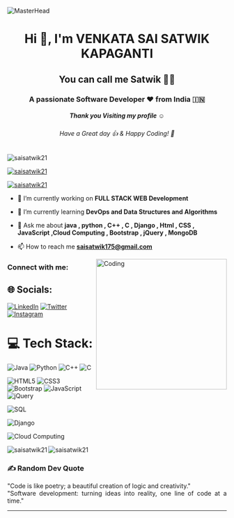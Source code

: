 ![MasterHead](https://developers.giphy.com/branch/master/static/api-512d36c09662682717108a38bbb5c57d.gif)
<h1 align="center">Hi 👋, I'm VENKATA SAI SATWIK KAPAGANTI</h1>
<h2 align="center"> You can call me Satwik 👨‍💻</h2>
<h3 align="center">A passionate Software Developer ❤️ from India 🇮🇳</h3>
<h5 align="center">Thank you Visiting my profile ☺</h5>
<h6 align="center">Have a Great day 👍 & Happy Coding! 🙂</h6>
<p align="left"> <img src="https://komarev.com/ghpvc/?username=saisatwik21&label=Profile%20views&color=0e75b6&style=flat" alt="saisatwik21" /> </p>
<p align="left"> <a href="https://github.com/ryo-ma/github-profile-trophy"><img src="https://github-profile-trophy.vercel.app/?username=saisatwik21" alt="saisatwik21" /></a> </p>
<p align="left"> <a href="https://twitter.com/satwik1221?s=09" target="blank"><img src="https://img.shields.io/twitter/follow/satwik1221?s=twitter&style=for-the-badge" alt="saisatwik21" /></a> </p>


- 🔭 I’m currently working on **FULL STACK WEB Development**

- 🌱 I’m currently learning **DevOps and Data Structures and Algorithms**

- 💬 Ask me about **java , python , C++ , C , Django , Html , CSS , JavaScript ,Cloud Computing , Bootstrap , jQuery , MongoDB**

- 📫 How to reach me **saisatwik175@gmail.com**



<img align="right" alt="Coding" width="300" src="https://cdn.dribbble.com/users/1162077/screenshots/3848914/programmer.gif">

<h3 align="left">Connect with me:</h3>

## 🌐 Socials:
[![LinkedIn](https://img.shields.io/badge/LinkedIn-%230077B5.svg?logo=linkedin&logoColor=white)](https://www.linkedin.com/in/sai-satwik)
 [![Twitter](https://img.shields.io/badge/Twitter-%231DA1F2.svg?logo=Twitter&logoColor=white)](https://twitter.com/satwik1221?s) 
 [![Instagram](https://img.shields.io/badge/Instagram-%23E4405F.svg?logo=Instagram&logoColor=white
 )](https://www.instagram.com/saisatwik12/?hl=en) 


 # 💻 Tech Stack:

 ![Java](https://img.shields.io/badge/Java-%23ED8B00.svg?style=for-the-badge&logo=java&logoColor=white)
![Python](https://img.shields.io/badge/Python-3670A0?style=for-the-badge&logo=python&logoColor=ffdd54)
![C++](https://img.shields.io/badge/C++-%2300599C.svg?style=for-the-badge&logo=c%2B%2B&logoColor=white)
![C](https://img.shields.io/badge/C-%2300599C.svg?style=for-the-badge&logo=c&logoColor=white)



![HTML5](https://img.shields.io/badge/HTML5-%23E34F26.svg?style=for-the-badge&logo=html5&logoColor=white)
![CSS3](https://img.shields.io/badge/CSS3-%231572B6.svg?style=for-the-badge&logo=css3&logoColor=white)
![Bootstrap](https://img.shields.io/badge/Bootstrap-563D7C?style=for-the-badge&logo=bootstrap&logoColor=white)
![JavaScript](https://img.shields.io/badge/JavaScript-%23323330.svg?style=for-the-badge&logo=javascript&logoColor=%23F7DF1E)
![jQuery](https://img.shields.io/badge/jQuery-%230769AD.svg?style=for-the-badge&logo=jquery&logoColor=white)


![SQL](https://img.shields.io/badge/SQL-%2300f.svg?style=for-the-badge&logo=postgresql&logoColor=white)

![Django](https://img.shields.io/badge/Django-%23092E20.svg?style=for-the-badge&logo=django&logoColor=white)

![Cloud Computing](https://img.shields.io/badge/Cloud%20Computing-%234285F4.svg?style=for-the-badge&logo=google-cloud&logoColor=white)



<p><img align="left" src="https://github-readme-stats.vercel.app/api/top-langs?username=saisatwik21&show_icons=true&locale=en&layout=compact&theme=tokyonight" alt="saisatwik21" /></p>


<p><img align="center" src="https://github-readme-streak-stats.herokuapp.com/?user=saisatwik21&theme=tokyonight" alt="saisatwik21" /></p>


### ✍️ Random Dev Quote
<p align="justify">"Code is like poetry; a beautiful creation of logic and creativity." 
    <br>
    "Software development: turning ideas into reality, one line of code at a time."</p>
    <hr>


